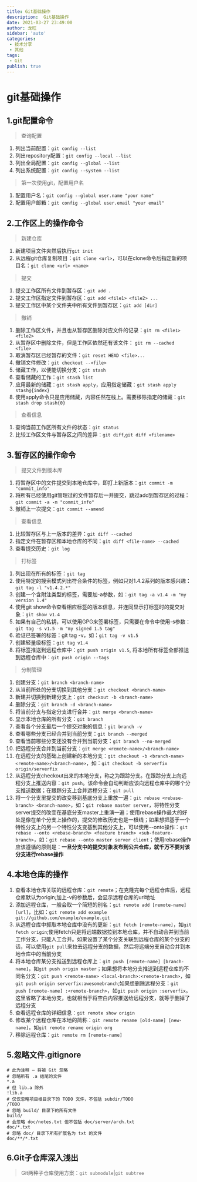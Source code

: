 ```yaml
---
title: Git基础操作
description:  Git基础操作
date: 2021-03-27 23:49:00
author: 龙旺
sidebar: 'auto'
categories:
 - 技术分享
 - 其他
tags:
 - Git
publish: true
---
```

# git基础操作
## 1.git配置命令
>查询配置
1. 列出当前配置：`git config --list`
2. 列出repository配置：`git config --local --list`
3. 列出全局配置：`git config --global --list`
4. 列出系统配置：`git config --system --list`
>第一次使用git，配置用户名
1. 配置用户名：`git config --global user.name "your name"`
2. 配置用户邮箱：`git config --global user.email "your email"`

## 2.工作区上的操作命令
>新建仓库
1. 新建项目文件夹然后执行`git init`
2. 从远程git仓库复制项目：`git clone <url>`，可以在clone命令后指定新的项目名：`git clone <url> <name>`
>提交
1. 提交工作区所有文件到暂存区：`git add .`
2. 提交工作区指定文件到暂存区：`git add <file1> <file2> ...`
3. 提交工作区中某个文件夹中所有文件到暂存区：`git add [dir]`
>撤销
1. 删除工作区文件，并且也从暂存区删除对应文件的记录：`git rm <file1> <file2>`
2. 从暂存区中删除文件，但是工作区依然还有该文件： `git rm --cached <file>`
3. 取消暂存区已经暂存的文件：`git reset HEAD <file>...`
4. 撤销文件修改：`git checkout --<file>`
5. 储藏工作，以便能切换分支：`git stash`
6. 查看储藏的工作：`git stash list`
7. 应用最新的储藏：`git stash apply`，应用指定储藏：`git stash apply stash@{index}`
8. 使用apply命令只是应用储藏，内容任然在栈上。需要移除指定的储藏：`git stash drop stash{0}`
>查看信息
1. 查询当前工作区所有文件的状态：`git status`
2. 比较工作区文件与暂存区之间的差异：`git diff`,`git diff <filename>`

## 3.暂存区的操作命令
>提交文件到版本库
1. 将暂存区中的文件提交到本地仓库中，即打上新版本：`git commit -m "commit_info"`
2. 将所有已经使用git管理过的文件暂存后一并提交，跳过add到暂存区的过程：`git commit -a -m "commit_info"`
3. 撤销上一次提交：`git commit --amend`
>查看信息
1. 比较暂存区与上一版本的差异：`git diff --cached`
2. 指定文件在暂存区和本地仓库的不同：`git diff <file-name> --cached`
3. 查看提交历史：`git log`
>打标签
1. 列出现在所有的标签：`git tag`
2. 使用特定的搜索模式列出符合条件的标签，例如只对1.4.2系列的版本感兴趣：`git tag -l "v1.4.2.*"`
3. 创建一个含附注类型的标签，需要加-a参数，如：`git tag -a v1.4 -m "my version 1.4"`
4. 使用git show命令查看相应标签的版本信息，并连同显示打标签时的提交对象：`git show v1.4`
5. 如果有自己的私钥，可以使用GPG来签署标签，只需要在命令中使用-s参数：`git tag -s v1.5 -m "my signed 1.5 tag"`
6. 验证已签署的标签：git tag -v，如：`git tag -v v1.5`
7. 创建轻量级标签：`git tag v1.4`
8. 将标签推送到远程仓库中：`git push origin v1.5`, 将本地所有标签全部推送到远程仓库中：`git push origin --tags`
>分制管理
1. 创建分支：`git branch <branch-name>`
2. 从当前所处的分支切换到其他分支：`git checkout <branch-name>`
3. 新建并切换到新建分支上：`git checkout -b <branch-name>`
4. 删除分支：`git branch -d <branch-name>`
5. 将当前分支与指定分支进行合并：`git merge <branch-name>`
6. 显示本地仓库的所有分支：`git branch`
7. 查看各个分支最后一个提交对象的信息：`git branch -v`
8. 查看哪些分支已经合并到当前分支：`git branch --merged`
9. 查看当前哪些分支还没有合并到当前分支：`git branch --no-merged`
10. 把远程分支合并到当前分支：`git merge <remote-name>/<branch-name>`
11. 在远程分支的基础上创建新的本地分支：`git checkout -b <branch-name> <remote-name>/<branch-name>`，如：`git checkout -b serverfix origin/serverfix`
12. 从远程分支checkout出来的本地分支，称之为跟踪分支。在跟踪分支上向远程分支上推送内容：`git push`。该命令会自动判断应该向远程仓库中的哪个分支推送数据；在跟踪分支上合并远程分支：`git pull`
13. 将一个分支里提交的改变移到基底分支上重放一遍：`git rebase <rebase-branch> <branch-name>`，如：`git rebase master server`，将特性分支server提交的改变在基底分支master上重演一遍；使用rebase操作最大的好处是像在单个分支上操作的，提交的修改历史也是一根线；如果想把基于一个特性分支上的另一个特性分支变基到其他分支上，可以使用--onto操作：`git rebase --onto <rebase-branch> <feature branch> <sub-feature-branch>`，如：`git rebase --onto master server client`；使用rebase操作应该遵循的原则是：**一旦分支中的提交对象发布到公共仓库，就千万不要对该分支进行rebase操作**

## 4.本地仓库的操作
1. 查看本地仓库关联的远程仓库：`git remote`；在克隆完每个远程仓库后，远程仓库默认为origin;加上-v的参数后，会显示远程仓库的url地址
2. 添加远程仓库，一般会取一个简短的别名：`git remote add [remote-name] [url]`，比如：`git remote add example git://github.com/example/example.git`
3. 从远程仓库中抓取本地仓库中没有的更新：`git fetch [remote-name]`，如`git fetch origin`;使用fetch只是将远端数据拉到本地仓库，并不自动合并到当前工作分支，只能人工合并。如果设置了某个分支关联到远程仓库的某个分支的话，可以使用`git pull`来拉去远程分支的数据，然后将远端分支自动合并到本地仓库中的当前分支
4. 将本地仓库某分支推送到远程仓库上：`git push [remote-name] [branch-name]`，如`git push origin master`；如果想将本地分支推送到远程仓库的不同名分支：`git push <remote-name> <local-branch>:<remote-branch>`，如`git push origin serverfix:awesomebranch`;如果想删除远程分支：`git push [romote-name] :<remote-branch>`，如`git push origin :serverfix`。这里省略了本地分支，也就相当于将空白内容推送给远程分支，就等于删掉了远程分支
5. 查看远程仓库的详细信息：`git remote show origin`
6. 修改某个远程仓库在本地的简称：`git remote rename [old-name] [new-name]`，如`git remote rename origin org`
7. 移除远程仓库：`git remote rm [remote-name]`

## 5.忽略文件.gitignore
```git
# 此为注释 – 将被 Git 忽略
# 忽略所有 .a 结尾的文件
*.a
# 但 lib.a 除外
!lib.a
# 仅仅忽略项目根目录下的 TODO 文件，不包括 subdir/TODO
/TODO
# 忽略 build/ 目录下的所有文件
build/
# 会忽略 doc/notes.txt 但不包括 doc/server/arch.txt
doc/*.txt
# 忽略 doc/ 目录下所有扩展名为 txt 的文件
doc/**/*.txt
```

## 6.Git子仓库深入浅出
>Git两种子仓库使用方案：`git submodule`|`git subtree`


